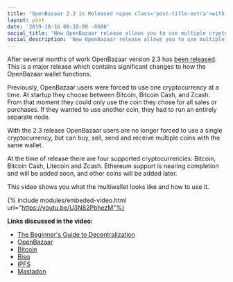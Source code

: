 ```yaml
---
title: "OpenBazaar 2.3 is Released <span class='post-title-extra'>with New Multiwallet Feature</span>"
layout: post
date: '2019-10-16 08:30:00 -0600'
social_title: 'New OpenBazaar release allows you to use multiple cryptocurrencies'
social_description: 'New OpenBazaar release allows you to use multiple cryptocurrencies in peer-to-peer marketplace'
---
```


After several months of work OpenBazaar version 2.3 has [been released](https://github.com/OpenBazaar/openbazaar-desktop/releases). This is a major release which contains significant changes to how the OpenBazaar wallet functions.

Previously, OpenBazaar users were forced to use one cryptocurrency at a time. At startup they choose between Bitcoin, Bitcoin Cash, and Zcash. From that moment they could only use the coin they chose for all sales or purchases. If they wanted to use another coin, they had to run an entirely separate node.

With the 2.3 release OpenBazaar users are no longer forced to use a single cryptocurrency, but can buy, sell, send and receive multiple coins with the same wallet.

At the time of release there are four supported cryptocurrencies: Bitcoin, Bitcoin Cash, Litecoin and Zcash. Ethereum support is nearing completion and will be added soon, and other coins will be added later.

This video shows you what the multiwallet looks like and how to use it.

{% include modules/embeded-video.html url="https://youtu.be/U3N82PbhezM"%}

**Links discussed in the video:**

- [The Beginner's Guide to Decentralization](https://openbazaar.org/blog/the-beginners-guide-to-decentralization/)
- [OpenBazaar](https://openbazaar.org/)
- [Bitcoin](https://bitcoin.org/en/)
- [Bisq](https://bisq.network/)
- [IPFS](https://ipfs.io/)
- [Mastadon](https://joinmastodon.org/)
